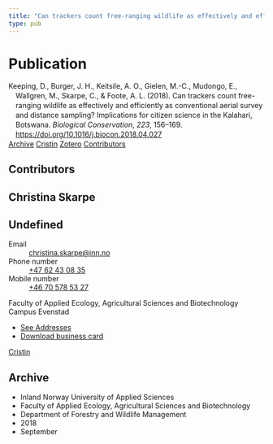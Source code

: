 ```yaml
---
title: "Can trackers count free-ranging wildlife as effectively and efficiently as conventional aerial survey and distance sampling? Implications for citizen science in the Kalahari, Botswana"
type: pub
---
```

<h1>Publication</h1>
<article id="csl-bib-container-SEU4BQHX" class="csl-bib-container">
  <div class="csl-bib-body" style="line-height: 1.35; padding-left: 1em; text-indent:-1em;">
  <div class="csl-entry">Keeping, D., Burger, J. H., Keitsile, A. O., Gielen, M.-C., Mudongo, E., Wallgren, M., Skarpe, C., &amp; Foote, A. L. (2018). Can trackers count free-ranging wildlife as effectively and efficiently as conventional aerial survey and distance sampling? Implications for citizen science in the Kalahari, Botswana. <i>Biological Conservation</i>, <i>223</i>, 156&#x2013;169. <a href="https://doi.org/10.1016/j.biocon.2018.04.027">https://doi.org/10.1016/j.biocon.2018.04.027</a></div>
</div>
  <div class="csl-bib-buttons">
    <a href="#taxonomy-article-SEU4BQHX" class="csl-bib-button">Archive</a>
    <a href="https://app.cristin.no/results/show.jsf?id=1607672" alt="Cristin URL" class="csl-bib-button">Cristin</a>
    <a href="http://zotero.org/groups/5022929/items/SEU4BQHX" alt="Zotero URL" class="csl-bib-button">Zotero</a>
    <a href="#contributors-article-SEU4BQHX" class="csl-bib-button">Contributors</a>
  </div>
  <div id="csl-bib-meta-container-SEU4BQHX"></div>
</article>
<div id="csl-bib-meta-SEU4BQHX" class="csl-bib-meta">
  <article id="contributors-article-SEU4BQHX" class="contributors-article">
    <h1>Contributors</h1>
    <div class="personas">
<div class="vrtx-hinn-person-card">
<div class="photo">
<i class="lar la-user-circle missing-person"></i>
</div>
<div class="info">
<hgroup><h1>Christina Skarpe</h1>
<h2>Undefined</h2>
</hgroup><dl>
<dt>Email</dt>
<dd>
<a href="mailto:christina.skarpe@inn.no">christina.skarpe@inn.no</a>
</dd>
<dt>Phone number</dt>
<dd><a href="tel:+4762430835">
+47 62 43 08 35
</a></dd>
<dt>Mobile number</dt>
<dd><a href="tel:+46705785327">
+46 70 578 53 27
</a></dd>
</dl>
<p>
Faculty of Applied Ecology, Agricultural Sciences and Biotechnology<br>
Campus Evenstad
</p>
<ul class="vrtx-hinn-links">
<li><a href="https://www.inn.no/english/find-an-employee/christina-skarpe.html#vrtx-hinn-addresses">See Addresses</a></li>
<li><a href="https://www.inn.no/english/find-an-employee/christina-skarpe.html?vrtx=vcf">Download business card</a></li>
</ul>
</div>
</div>
<a href="https://app.cristin.no/persons/show.jsf?id=328270" alt="Cristin URL" class="personas-cristin">Cristin</a>
</div>
  </article>
  <article id="taxonomy-article-SEU4BQHX" class="taxonomy-article">
    <h1>Archive</h1>
    <ul>
      <li>Inland Norway University of Applied Sciences</li>
      <li>Faculty of Applied Ecology, Agricultural Sciences and Biotechnology</li>
      <li>Department of Forestry and Wildlife Management</li>
      <li>2018</li>
      <li>September</li>
    </ul>
  </article>
</div>

